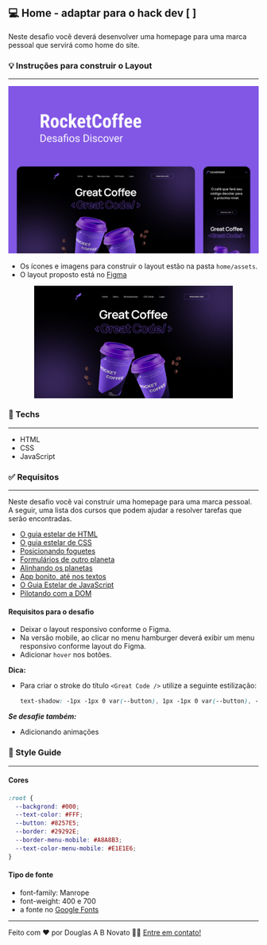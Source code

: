 ## 💻 Home - adaptar para o hack dev [ ]

Neste desafio você deverá desenvolver uma homepage para uma marca pessoal que servirá como home do site.

### 💡 Instruções para construir o Layout

---

![Capa.png](./assets/Capa.png)

- Os ícones e imagens para construir o layout estão na pasta `home/assets`.
- O layout proposto está no [Figma](https://www.figma.com/file/tFoovGllUttTebdUTDVdT8/RocketCoffee/duplicate) 


<p align="center" style="display: flex; align-items: flex-start; justify-content: center;"> 
  <img alt="home" title="#home" src="./assets/preview.png" width="400px"> 
</p> 

### 🚀 Techs 

---

- HTML
- CSS
- JavaScript

### ✅ Requisitos 

---

Neste desafio você vai construir uma homepage para uma marca pessoal. A seguir, uma lista dos cursos que podem ajudar a resolver tarefas que serão encontradas.

- [O guia estelar de HTML](https://app.rocketseat.com.br/node/o-guia-estelar-de-html)
- [O guia estelar de CSS](https://app.rocketseat.com.br/node/o-guia-estelar-de-css)
- [Posicionando foguetes](https://app.rocketseat.com.br/node/posicionando-foguetes)
- [Formulários de outro planeta](https://app.rocketseat.com.br/node/formularios-de-outro-planeta)
- [Alinhando os planetas](https://app.rocketseat.com.br/node/flexbox)
- [App bonito, até nos textos](https://app.rocketseat.com.br/node/flexbox)
- [O Guia Estelar de JavaScript](https://app.rocketseat.com.br/node/o-guia-estelar-de-java-script)
- [Pilotando com a DOM](https://app.rocketseat.com.br/node/pilotando-com-a-dom)

#### Requisitos para o desafio

- Deixar o layout responsivo conforme o Figma.
- Na versão mobile, ao clicar no menu hamburger deverá exibir um menu responsivo conforme layout do Figma.
- Adicionar `hover` nos botões.

**Dica:** 

- Para criar o stroke do título `<Great Code />` utilize a seguinte estilização:
    
    ```css
    text-shadow: -1px -1px 0 var(--button), 1px -1px 0 var(--button), -1px 1px 0 var(--button), 1px 1px 0 var(--button);
    ```
    

***Se desafie também:***

- Adicionando animações

### 🎨 Style Guide

---

#### Cores 

```css
:root {
  --backgrond: #000;
  --text-color: #FFF;
  --button: #8257E5;
  --border: #29292E;
  --border-menu-mobile: #A8A8B3;
  --text-color-menu-mobile: #E1E1E6;
}
```

#### Tipo de fonte

- font-family: Manrope 
- font-weight: 400 e 700
- a fonte no [Google Fonts](https://fonts.google.com/)  

---  

Feito com ❤️ por Douglas A B Novato 👋🏽 [Entre em contato!](https://www.linkedin.com/in/douglasabnovato/)
